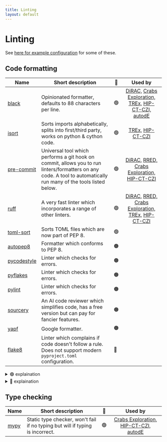 ```yaml
---
title: Linting
layout: default
---
```


# Linting

See [here for example configuration](https://github.com/UCL-ARC/python-tooling/blob/main/%7B%7Bcookiecutter.project_slug%7D%7D/.pre-commit-config.yaml) for some of these.

## Code formatting

| Name                                                     | Short description                                                                                                                                                 | 🚦  | Used by |
| -------------------------------------------------------- | ----------------------------------------------------------------------------------------------------------------------------------------------------------------- | ---- | :-: |
| [black](https://black.readthedocs.io/en/stable/)         | Opinionated formatter, defaults to 88 characters per line.                                                                                                        | 🟢  | [DiRAC,](https://github.com/UCL-ARC/dirac-swift-api) [Crabs Exploration,](https://github.com/SainsburyWellcomeCentre/crabs-exploration) [TREx,](https://github.com/UCL-ARC/TREx) [HIP-CT-CZI,](https://github.com/UCL-ARC/hip-ct-czi) [autodE](https://github.com/duartegroup/autodE) |
| [isort](https://pycqa.github.io/isort/)                  | Sorts imports alphabetically, splits into first/third party, works on python & cython code.                                                                       | 🟢  | [TREx,](https://github.com/UCL-ARC/TREx) [HIP-CT-CZI](https://github.com/UCL-ARC/hip-ct-czi)|
| [pre-commit](https://pre-commit.com/)                    | Universal tool which performs a git hook on commit, allows you to run linters/formatters on any code. A tool to automatically run many of the tools listed below. | 🟢  | [DiRAC,](https://github.com/UCL-ARC/dirac-swift-api) [RRED,](https://github.com/UCL-ARC/rred-reports) [Crabs Exploration,](https://github.com/SainsburyWellcomeCentre/crabs-exploration) [HIP-CT-CZI](https://github.com/UCL-ARC/hip-ct-czi) |
| [ruff](https://github.com/astral-sh/ruff)                | A very fast linter which incorporates a range of other linters.                                                                                                   | 🟢  | [DiRAC,](https://github.com/UCL-ARC/dirac-swift-api) [RRED,](https://github.com/UCL-ARC/rred-reports) [Crabs Exploration,](https://github.com/SainsburyWellcomeCentre/crabs-exploration) [TREx,](https://github.com/UCL-ARC/TREx) [HIP-CT-CZI](https://github.com/UCL-ARC/hip-ct-czi)|
| [toml-sort](https://toml-sort.readthedocs.io/en/latest/) | Sorts TOML files which are now part of PEP 8.                                                                                                                     | 🟢  | |
| [autopep8](https://github.com/hhatto/autopep8)           | Formatter which conforms to PEP 8.                                                                                                                                | 🟠  | |
| [pycodestyle](https://pycodestyle.pycqa.org/en/latest/)  | Linter which checks for errors.                                                                                                                                   | 🟠  | |
| [pyflakes](https://github.com/PyCQA/pyflakes)            | Linter which checks for errors.                                                                                                                                   | 🟠  | |
| [pylint](https://pylint.readthedocs.io/en/latest/)       | Linter which checks for errors.                                                                                                                                   | 🟠  | |
| [sourcery](https://sourcery.ai/)                         | An AI code reviewer which simplifies code, has a free version but can pay for fancier features.                                                                   | 🟠  | |
| [yapf](https://github.com/google/yapf)                   | Google formatter.                                                                                                                                                 | 🟠  | |
| [flake8](https://flake8.pycqa.org/en/latest/)            | Linter which complains if code doesn't follow a rule. Does not support modern `pyproject.toml` configuration.                                                     | 🔴  | |

<details>
<summary> 🟢 explaination</summary>

We recommend a suite of 🟢 tools that we've used and work well together.

- Pre-commit is a useful framework tool to list several linters and run it automatically. It can be used to run all of our recommended linters.

- `black` is a nice _"no need to think"_ code formatter. If you have your own opinions about code style you might not like this. But it's widely used by almost all ARC python projects.

</details>

<details>
<summary> 🔴 explaination</summary>

Flake8 is not recommended because it doesn't support `pyproject.toml` and [seemingly wont](https://github.com/PyCQA/flake8/issues/234#issuecomment-1206730688). There are now better and more flexible tools available.

</details>

## Type checking

| Name                                           | Short description                                                             | 🚦  | Used by | 
| ---------------------------------------------- | ----------------------------------------------------------------------------- | ----- | :-: |
| [mypy](https://mypy.readthedocs.io/en/stable/) | Static type checker, won't fail if no typing but will if typing is incorrect. | 🟢  | [Crabs Exploration,](https://github.com/SainsburyWellcomeCentre/crabs-exploration) [HIP-CT-CZI,](https://github.com/UCL-ARC/hip-ct-czi) [autodE](https://github.com/duartegroup/autodE) | 
